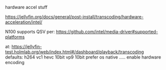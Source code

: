 hardware accel stuff

https://jellyfin.org/docs/general/post-install/transcoding/hardware-acceleration/intel/

N100 supports QSV per: https://github.com/intel/media-driver#supported-platforms

at: https://jellyfin-test.holmlab.org/web/index.html#/dashboard/playback/transcoding
defaults:
h264
vc1
hevc 10bit
vp9 10bit
prefer os native .....
enable hardware encoding